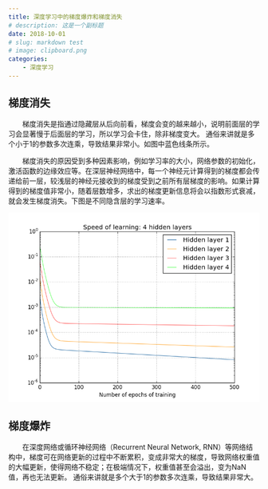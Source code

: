 ```yaml
---
title: 深度学习中的梯度爆炸和梯度消失
# description: 这是一个副标题
date: 2018-10-01
# slug: markdown test
# image: clipboard.png
categories:
    - 深度学习
---
```


## 梯度消失 

&emsp;&emsp;梯度消失是指通过隐藏层从后向前看，梯度会变的越来越小，说明前面层的学习会显著慢于后面层的学习，所以学习会卡住，除非梯度变大。
通俗来讲就是多个小于1的参数多次连乘，导致结果非常小。如图中蓝色线条所示。

&emsp;&emsp;梯度消失的原因受到多种因素影响，例如学习率的大小，网络参数的初始化，激活函数的边缘效应等。在深层神经网络中，每一个神经元计算得到的梯度都会传递给前一层，较浅层的神经元接收到的梯度受到之前所有层梯度的影响。如果计算得到的梯度值非常小，随着层数增多，求出的梯度更新信息将会以指数形式衰减，就会发生梯度消失。下图是不同隐含层的学习速率。

![梯度消失示意图](1.png)  

## 梯度爆炸
&emsp;&emsp;在深度网络或循环神经网络（Recurrent Neural Network, RNN）等网络结构中，梯度可在网络更新的过程中不断累积，变成非常大的梯度，导致网络权重值的大幅更新，使得网络不稳定；在极端情况下，权重值甚至会溢出，变为NaN值，再也无法更新。
通俗来讲就是多个大于1的参数多次连乘，导致结果非常大。

